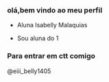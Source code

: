 ### olá,bem vindo ao meu perfil
- Aluna Isabelly Malaquias

- Sou aluna do 1

### Para entrar em ctt comigo


@eiii_belly1405


